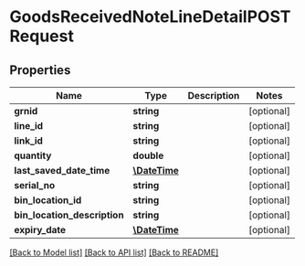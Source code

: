 # GoodsReceivedNoteLineDetailPOSTRequest

## Properties
Name | Type | Description | Notes
------------ | ------------- | ------------- | -------------
**grnid** | **string** |  | [optional] 
**line_id** | **string** |  | [optional] 
**link_id** | **string** |  | [optional] 
**quantity** | **double** |  | [optional] 
**last_saved_date_time** | [**\DateTime**](\DateTime.md) |  | [optional] 
**serial_no** | **string** |  | [optional] 
**bin_location_id** | **string** |  | [optional] 
**bin_location_description** | **string** |  | [optional] 
**expiry_date** | [**\DateTime**](\DateTime.md) |  | [optional] 

[[Back to Model list]](../README.md#documentation-for-models) [[Back to API list]](../README.md#documentation-for-api-endpoints) [[Back to README]](../README.md)



